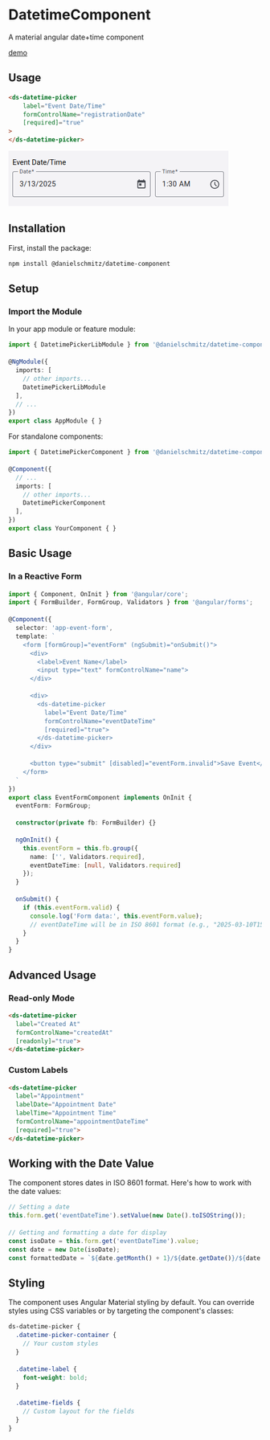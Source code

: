 # DatetimeComponent

A material angular date+time component

[demo](https://danielschmitz.github.io/datetime-component/)

## Usage

```html
<ds-datetime-picker
    label="Event Date/Time"
    formControlName="registrationDate"
    [required]="true"
>
</ds-datetime-picker>
```
![alt text](image.png)

## Installation

First, install the package:

```bash
npm install @danielschmitz/datetime-component
```

## Setup

### Import the Module

In your app module or feature module:

```typescript
import { DatetimePickerLibModule } from '@danielschmitz/datetime-component';

@NgModule({
  imports: [
    // other imports...
    DatetimePickerLibModule
  ],
  // ...
})
export class AppModule { }
```

For standalone components:

```typescript
import { DatetimePickerComponent } from '@danielschmitz/datetime-component';

@Component({
  // ...
  imports: [
    // other imports...
    DatetimePickerComponent
  ],
})
export class YourComponent { }
```

## Basic Usage

### In a Reactive Form

```typescript
import { Component, OnInit } from '@angular/core';
import { FormBuilder, FormGroup, Validators } from '@angular/forms';

@Component({
  selector: 'app-event-form',
  template: `
    <form [formGroup]="eventForm" (ngSubmit)="onSubmit()">
      <div>
        <label>Event Name</label>
        <input type="text" formControlName="name">
      </div>
      
      <div>
        <ds-datetime-picker
          label="Event Date/Time"
          formControlName="eventDateTime"
          [required]="true">
        </ds-datetime-picker>
      </div>
      
      <button type="submit" [disabled]="eventForm.invalid">Save Event</button>
    </form>
  `
})
export class EventFormComponent implements OnInit {
  eventForm: FormGroup;
  
  constructor(private fb: FormBuilder) {}
  
  ngOnInit() {
    this.eventForm = this.fb.group({
      name: ['', Validators.required],
      eventDateTime: [null, Validators.required]
    });
  }
  
  onSubmit() {
    if (this.eventForm.valid) {
      console.log('Form data:', this.eventForm.value);
      // eventDateTime will be in ISO 8601 format (e.g., "2025-03-10T15:30:00.000Z")
    }
  }
}
```

## Advanced Usage

### Read-only Mode

```html
<ds-datetime-picker
  label="Created At"
  formControlName="createdAt"
  [readonly]="true">
</ds-datetime-picker>
```

### Custom Labels

```html
<ds-datetime-picker
  label="Appointment"
  labelDate="Appointment Date"
  labelTime="Appointment Time"
  formControlName="appointmentDateTime"
  [required]="true">
</ds-datetime-picker>
```

## Working with the Date Value

The component stores dates in ISO 8601 format. Here's how to work with the date values:

```typescript
// Setting a date
this.form.get('eventDateTime').setValue(new Date().toISOString());

// Getting and formatting a date for display
const isoDate = this.form.get('eventDateTime').value;
const date = new Date(isoDate);
const formattedDate = `${date.getMonth() + 1}/${date.getDate()}/${date.getFullYear()} ${date.getHours()}:${date.getMinutes()}`;
```

## Styling

The component uses Angular Material styling by default. You can override styles using CSS variables or by targeting the component's classes:

```scss
ds-datetime-picker {
  .datetime-picker-container {
    // Your custom styles
  }
  
  .datetime-label {
    font-weight: bold;
  }
  
  .datetime-fields {
    // Custom layout for the fields
  }
}
```